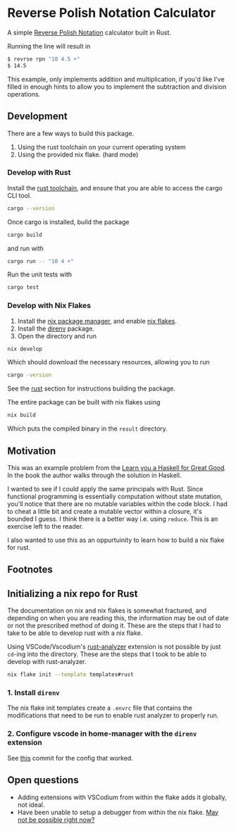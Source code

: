 # Reverse Polish Notation Calculator

A simple [Reverse Polish Notation](https://en.wikipedia.org/wiki/Reverse_Polish_notation) calculator built in Rust. 

Running the line will result in 
```bash
$ revrse rpn "10 4.5 +"
$ 14.5
```

This example, only implements addition and multiplication, if you'd like I've filled in enough hints to allow you to implement the subtraction and division operations. 

## Development

There are a few ways to build this package. 
1. Using the rust toolchain on your current operating system
2. Using the provided nix flake. (hard mode)


### Develop with Rust
Install the [rust toolchain](https://www.rust-lang.org/tools/install), and ensure that you are able to access the cargo CLI tool.
```bash
cargo --version
```

Once cargo is installed, build the package
```rust
cargo build
```

and run with 
```bash
cargo run -- "10 4 +"
```

Run the unit tests with 

```bash
cargo test
```

### Develop with Nix Flakes


1. Install the [nix package manager](https://nixos.org/download/), and enable [nix flakes](https://nixos.wiki/wiki/flakes). 
2. Install the [direnv](https://direnv.net/docs/installation.html) package.
3. Open the directory and run 
```bash
nix develop
```
Which should download the necessary resources, allowing you to run 
```bash
cargo -version
```
See the [rust](#develop-with-rust) section for instructions building the package.

The entire package can be built with nix flakes using 
```bash
nix build
```
Which puts the compiled binary in the `result` directory. 


## Motivation
This was an example problem from the [Learn you a Haskell for Great Good](https://www.learnyouahaskell.com/functionally-solving-problems).
In the book the author walks through the solution in Haskell. 

I wanted to see if I could apply the same principals with Rust. Since functional programming is essentially computation without state mutation, you'll notice that there are no mutable variables within the code block. I had to cheat a little bit and create a mutable vector within a closure, it's bounded I guess. I think there is a better way i.e. using `reduce`. This is an exercise left to the reader.

I also wanted to use this as an oppurtuinity to learn how to build a nix flake for rust. 

## Footnotes
## Initializing a nix repo for Rust
The documentation on nix and nix flakes is somewhat fractured, and depending on when you are reading this, the information may be out of date or not the prescribed method of doing it. These are the steps that I had to take to be able to develop rust with a nix flake.

Using VSCode/Vscodium's [rust-analyzer](https://rust-analyzer.github.io/) extension is not possible by just `cd`-ing into the directory. These are the steps that I took to be able to develop with rust-analyzer.

    
```bash
nix flake init --template templates#rust
```

### 1. Install `direnv`
The nix flake init templates create a `.envrc` file that contains the modifications that need to be run to enable rust analyzer to properly run.

### 2. Configure vscode in home-manager with the `direnv` extension
See [this](https://github.com/yuvashankar/nix-config/blob/9e19c7954b616ce83e37663efc2e445054ecd728/home/features/productivity/common/vscodium.nix#L1) commit for the config that worked.

## Open questions
* Adding extensions with VSCodium from within the flake adds it globally, not ideal.
* Have been unable to setup a debugger from within the nix flake. [May not be possible right now?](https://a.ndr.ooo/Nix--and--Rust--and--VSCode#addendum-debugging)